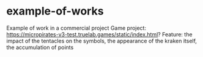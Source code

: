 # example-of-works
Example of work in a commercial project
Game project: https://micropirates-v3-test.truelab.games/static/index.html?
Feature: the impact of the tentacles on the symbols, the appearance of the kraken itself, the accumulation of points
